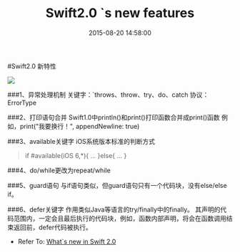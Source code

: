 ﻿---
layout: post
title:  "Swift2.0 `s new features"
date:   2015-08-20 14:58:00
categories: Swift
---
#Swift2.0 新特性

![](https://developer.apple.com/assets/elements/icons/128x128/swift.png)

###1、异常处理机制
    关键字：`throws、throw、try、do、catch
    协议：ErrorType
    
###2、打印语句合并
    Swift1.0中println()和print()打印函数合并成print()函数
    例如，print("我要换行！", appendNewline: true)
    
###3、available关键字
iOS系统版本标准的判断方式

>if #available(iOS 6,*){
    ...
}else{
    ...
}

###4、do/while更改为repeat/while

###5、guard语句
    与if语句类似，但guard语句只有一个代码块，没有else/else if。
    
###6、defer关键字
    作用类似Java等语言的try/finally中的finally。
    其声明的代码范围内，一定会且最后执行的代码块，例如，函数内部声明，将会在函数调用结束返回前，defer代码被执行。

* Refer To:
  [What`s new in Swift 2.0](https://developer.apple.com/swift/) 